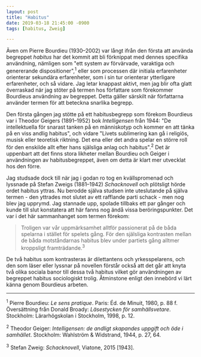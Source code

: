 ```yaml
---
layout: post  
title: "Habitus"  
date: 2019-03-18 21:45:00 -0900  
tags: [habitus, Zweig]  

---
```


Även om Pierre Bourdieu (1930&ndash;2002) var långt ifrån den första att använda begreppet _habitus_
har det kommit att bli förknippat med dennes specifika användning, nämligen som "ett system av 
förvärvade, varaktiga och genererande dispositioner",<sup>1</sup> eller som processen där initiala 
erfarenheter orienterar sekundära erfarenheter, som i sin tur orienterar ytterligare erfarenheter, 
och så vidare. Jag letar knappast aktivt, men jag blir ofta glatt överraskad när jag stöter på termen
hos författare som förekommer Bourdieus användning av begreppet. Detta gäller särskilt när författarna
använder termen för att beteckna snarlika begrepp.

Den första gången jag stötte på ett habitusbegrepp som förekom Bourdieus var i Theodor Geigers
(1891&ndash;1952) bok _Intelligensen_ från 1944: "De intellektuella för snarast tanken på en människotyp
och kommer en att tänka på en viss andlig habitus", och vidare "Livets sublimering kan gå i 
religiös, musisk eller teoretisk riktning. Det ena eller det andra spelar en större roll för 
den enskilde allt efter hans själsliga anlag och habitus".<sup>2</sup> Det är uppenbart att det finns stora
likheter mellan Bourdieu och Geiger i användningen av habitusbegreppet, även om detta är klart mer utvecklat 
hos den förre.

Jag studsade dock till när jag i godan ro tog en kvällspromenad och lyssnade på Stefan Zweigs (1881&ndash;1942)
_Schacknovell_ och plötsligt hörde ordet habitus yttras. Nu berodde själva studsen inte uteslutande på
själva termen - den yttrades mot slutet av ett rafflande parti schack - men nog blev jag upprymd. Jag stannade
upp, spolade tillbaks ett par gånger och kunde till slut konstatera att här fanns nog ändå vissa beröringspunkter.
Det var i det här sammanhanget som termen förekom:

> Troligen var vår uppmärksamhet alltför passionerat på de båda spelarna i stället för spelets gång. 
För den själsliga kontrasten mellan de båda motståndarnas habitus blev under partiets gång alltmer 
kroppsligt framträdande.<sup>3</sup> 

De två habitus som kontrasteras är dilettantens och yrkesspelarens, och den som läser eller lyssnar på 
novellen förstår också att det går att knyta två olika sociala banor till dessa två habitus vilket gör
användningen av begreppet habitus sociologiskt trolig. Åtminstone enligt den innebörd vi lärt känna genom
Bourdieus arbeten.

___
<sup>1</sup> Pierre Bourdieu: _Le sens pratique_. Paris: Éd. de Minuit, 1980, p. 88 f. Översättning från 
Donald Broady: _Läsestycken för samhällsvetare_. Stockholm: Lärarhögskolan i Stockholm, 1998, p. 12.

<sup>2</sup> Theodor Geiger: _Intelligensen: de andligt skapandes uppgift och öde i samhället_. 
Stockholm: Wahlström & Widstrand, 1944, p. 27, 64.

<sup>3</sup> Stefan Zweig: _Schacknovell_, Viatone, 2015 [1943].
